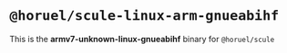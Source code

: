 # `@horuel/scule-linux-arm-gnueabihf`

This is the **armv7-unknown-linux-gnueabihf** binary for `@horuel/scule`
